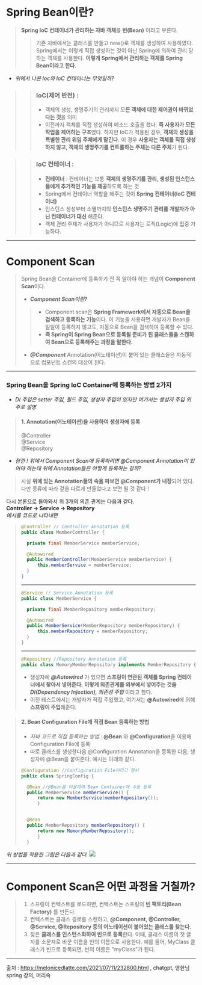 # Spring Bean이란?

> **Spring IoC 컨테이너가 관리하는 자바 객체**를 **빈(Bean)** 이라고 부른다.
>>기존 자바에서는 클래스를 만들고 new()로 객체를 생성하여 사용하였다. Spring에서는 이렇게 직접 생성하는 것이 아닌 Spring에 의하여 관리 당하는 객체를 사용한다. **이렇게 Spring에서 관리하는 객체를 Spring Bean이라고 한다.**

- _위에서 나온 Ioc와 IoC 컨테이너는 무엇일까?_

>>### IoC(제어 반전) :
>>- 객체의 생성, 생명주기의 관리까지 모**든 객체에 대한 제어권이 바뀌었다는 것**을 의미
>> - 이전까지 객체를 직접 생성하여 메소드 호출을 했다. **즉 사용자가 모든 작업을 제어하는 구조**였다.
     하지만 IoC가 적용된 경우, **객체의 생성을 특별한 관리 위임 주체에게 맡긴다.** 이 경우 **사용자는 객체를 직접 생성하지 않고, 객체의 생명주기를 컨트롤하는 주체는 다른 주체**가 된다.

>>### IoC 컨테이너 :
>>- **컨테이너** : 컨테이너는 보통 **객체의 생명주기를 관리, 생성된 인스턴스들에게 추가적인 기능을 제공**하도록 하는 것
>>- Spring에서 컨테이너 역할을 해주는 것이 **Spring 컨테이너(IoC 컨테이너)**
>>- 인스턴스 생성부터 소멸까지의 **인스턴스 생명주기 관리를 개발자가 아닌 컨테이너가 대신** 해준다.
>>- 객체 관리 주체가 사용자가 아니므로 사용자는 로직(Logic)에 집중 가능하다.

- - - 
# Component Scan

> Spring Bean을 Container에 등록하기 전 꼭 알아야 하는 개념이 **Component Scan**이다.
> - _**Component Scan이란?**_
>> - Component scan은 **Spring Framework에서 자동으로 Bean을 검색하고 등록하는 기능**이다. 이 기능을 사용하면 개발자가 Bean을 일일이 등록하지 않고도, 자동으로 Bean을 검색하여 등록할 수 있다.
>> - **즉 Spring이 Spring Bean으로 등록될 준비가 된 클래스들을 스캔하여 Bean으로 등록해주는 과정을 말한다.**
> - _**@Component**_ Annotation(어노테이션)이 붙어 있는 클래스들은 자동적으로 컴포넌트 스캔의 대상이 된다.

- - -



### Spring Bean을 Spring IoC Container에 등록하는 방법 2가지
* _DI 주입은 setter 주입, 필드 주입, 생성자 주입이 있지만 여기서는 생성자 주입 위주로 설명_

> #### 1.  Annotation(어노테이션)을 사용하여 생성자에 등록
> @Controller   
> @Service   
> @Repository


- _잠깐 ! 위에서 Component Scan에 등록하려면 @Component Annotation이 있어야 하는데 위에 Annotation들은 어떻게 등록하는 걸까?_
> 사실 **위에 있는 Annotation들의 속을 파보면 @Component가 내장**되어 있다. 다만 종류에 따라 겉을 다르게 만들었다고 보면 될 것 같다 !

다시 본론으로 돌아와서 위 3개의 의존 관계는 다음과 같다.   
   **Controller -> Service -> Repository**   
   _예시를 코드로 나타내면_
>
>```java
>@Controller // Controller Annotation 등록
>public class MemberController {    
>
>	private final MemberService memberService;
>
>	@Autowired
>	public MemberController(MemberService memberService) {
>		this.memberService = memberService;
>	}
>}
>```
>- - - 
>
>```java
>@Service // Service Annotation 등록
>public class MemberService {
>
>	private final MemberRepository memberRepository;
>
>	@Autowired
>	public MemberService(MemberRepository memberRepository) {
>		this.memberRepository = memberRepository;
>	}
>}
>```
>- - - 
>
>```java
>@Repository //Repository Annotation 등록
>public class MemoryMemberRepository implements MemberRepository {}
>```
>- 생성자에 **_@Autowired_** 가 있으면 **스프링이 연관된 객체를 Spring 컨테이너에서 찾아서 넣어준다.** **이렇게 의존관계를 외부에서 넣어주는 것을 _DI(Dependency Injection), 의존성 주입_** 이라고 한다.
>- 이전 테스트에서는 개발자가 직접 주입했고, 여기서는 **@Autowired**에 의해 **스프링이 주입**해준다.

>####  2. Bean Configuration File에 직접 Bean 등록하는 방법
>- _자바 코드로 직접 등록하는 방법 :_
   > **@Bean** 와 **@Configuration**을 이용해 Configuration File에 등록
> - 따로 클래스를 생성한다음 @Configuration Annotation을 등록한 다음, 생성자에 @Bean을 붙여준다. 예시는 아래와 같다.
>```java
>@Configuration //Configuration File이라고 명시
>public class SpringConfig {
>
>	@Bean //@Bean을 이용하여 Bean Container에 수동 등록
>	public MemberService memberService() {
>		return new MemberService(memberRepository());
>		}
>
>
>	@Bean
>	public MemberRepository memberRepository() {
>		return new MemoryMemberRepository();
>		}
>	}
>```

_위 방법을 적용한 그림은 다음과 같다._
![](https://velog.velcdn.com/images/ghlee00125/post/067e2479-994b-41d1-8658-15dbeda52a15/image.png)


- - - 

# Component Scan은 어떤 과정을 거칠까?

>1. 스프링이 컨텍스트를 로드하면, 컨텍스트는 스프링의 **빈 팩토리(Bean Factory)** 를 만든다.
>2. 컨텍스트는 클래스 경로를 스캔하고, **@Component, @Controller, @Service, @Repository 등의 어노테이션이 붙어있는 클래스를 찾는다.**
>3. 찾은 **클래스를 인스턴스화하여 빈으로 등록**한다. 이때, 클래스 이름의 첫 글자를 소문자로 바꾼 이름을 빈의 이름으로 사용한다. 예를 들어, MyClass 클래스가 빈으로 등록되면, 빈의 이름은 "myClass"가 된다.

- - - 

출처 : https://melonicedlatte.com/2021/07/11/232800.html , chatgpt, 영한님 spring 강의, 머리속



